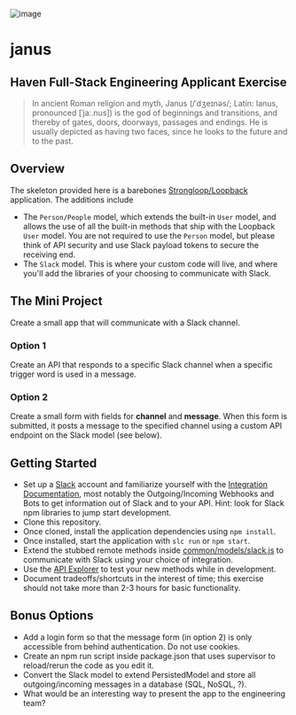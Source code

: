 ![image](https://cloud.githubusercontent.com/assets/67282/15163888/1ac053fe-16c0-11e6-8bfd-e45ed8173cb6.png)

# janus
## Haven Full-Stack Engineering Applicant Exercise
> In ancient Roman religion and myth, Janus (/ˈdʒeɪnəs/; Latin: Ianus, pronounced [ˈjaː.nus]) is the god of beginnings and transitions, and thereby of gates, doors, doorways, passages and endings. He is usually depicted as having two faces, since he looks to the future and to the past.

## Overview
The skeleton provided here is a barebones [Strongloop/Loopback](https://docs.strongloop.com/display/public/LB/Getting+started+with+LoopBack) application. The additions include

- The `Person/People` model, which extends the built-in `User` model, and allows the use of all the built-in methods that ship with the Loopback `User` model. You are not required to use the `Person` model, but please think of API security and use Slack payload tokens to secure the receiving end.
- The `Slack` model. This is where your custom code will live, and where you'll add the libraries of your choosing to communicate with Slack.

## The Mini Project
Create a small app that will communicate with a Slack channel.

### Option 1
Create an API that responds to a specific Slack channel when a specific trigger word is used in a message.

### Option 2
Create a small form with fields for **channel** and **message**. When this form is submitted, it posts a message to the specified channel using a custom API endpoint on the Slack model (see below).

## Getting Started
- Set up a [Slack](https://slack.com) account and familiarize yourself with the [Integration Documentation](https://slack.com/integrations), most notably the Outgoing/Incoming Webhooks and Bots to get information out of Slack and to your API. Hint: look for Slack npm libraries to jump start development.
- Clone this repository.
- Once cloned, install the application dependencies using `npm install`.
- Once installed, start the application with `slc run` or `npm start`.
- Extend the stubbed remote methods inside [common/models/slack.js](https://github.com/HavenInc/janus/blob/master/common/models/slack.js) to communicate with Slack using your choice of integration.
- Use the [API Explorer](http://0.0.0.0:3000/explorer) to test your new methods while in development.
- Document tradeoffs/shortcuts in the interest of time; this exercise should not take more than 2-3 hours for basic functionality.

## Bonus Options
- Add a login form so that the message form (in option 2) is only accessible from behind authentication. Do not use cookies.
- Create an npm run script inside package.json that uses supervisor to reload/rerun the code as you edit it.
- Convert the Slack model to extend PersistedModel and store all outgoing/incoming messages in a database (SQL, NoSQL, ?).
- What would be an interesting way to present the app to the engineering team?
